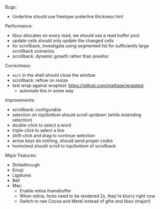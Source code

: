 Bugs:

* Underline should use freetype underline thickness hint

Performance:

* libuv allocates on every read, we should use a read buffer pool
* update cells should only update the changed cells
* for scrollback, investigate using segmented list for sufficiently large
  scrollback scenarios.
* scrollback: dynamic growth rather than prealloc

Correctness:

* `exit` in the shell should close the window
* scrollback: reflow on resize
* test wrap against wraptest: https://github.com/mattiase/wraptest
  - automate this in some way

Improvements:

* scrollback: configurable
* selection on top/bottom should scroll up/down (while extending selection)
* double-click to select a word
* triple-click to select a line
* shift-click and drag to continue selection
* arrow keys do nothing, should send proper codes
* home/end should scroll to top/bottom of scrollback

Major Features:

* Strikethrough
* Emoji
* Ligatures
* Bell
* Mac:
  - Enable retina framebuffer
  - When retina, fonts need to be rendered 2x, they're blurry right now
  - Switch to raw Cocoa and Metal instead of glfw and libuv (major!)
